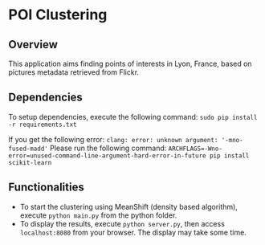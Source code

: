 POI Clustering
==============
Overview
--------
This application aims finding points of interests in Lyon, France, based on pictures metadata retrieved from Flickr.

Dependencies
------------
To setup dependencies, execute the following command:
`sudo pip install -r requirements.txt`

If you get the following error: `clang: error: unknown argument: '-mno-fused-madd'`
Please run the following command: `ARCHFLAGS=-Wno-error=unused-command-line-argument-hard-error-in-future pip install scikit-learn`

Functionalities
------------
- To start the clustering using MeanShift (density based algorithm), execute `python main.py` from the python folder.
- To display the results, execute `python server.py`, then access `localhost:8080` from your browser. The display may take some time.